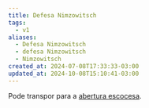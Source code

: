 ```yaml
---
title: Defesa Nimzowitsch
tags:
  - v1
aliases:
  - Defesa Nimzowitsch
  - defesa Nimzowitsch
  - Nimzowitsch
created_at: 2024-07-08T17:33:33-03:00
updated_at: 2024-10-08T15:10:41-03:00
---
```


Pode transpor para a [abertura escocesa](../../../../../atomos/2024/07/12/Xadrez_Abertura_escocesa.md).
